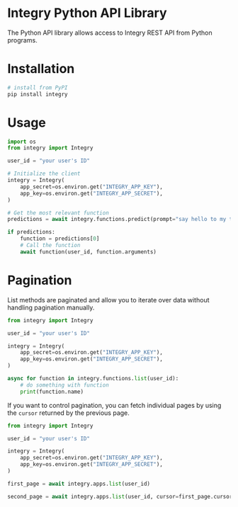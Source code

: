 # Integry Python API Library

The Python API library allows access to Integry REST API from Python programs.

# Installation

```bash
# install from PyPI
pip install integry
```

# Usage

```python
import os
from integry import Integry

user_id = "your user's ID"

# Initialize the client
integry = Integry(
    app_secret=os.environ.get("INTEGRY_APP_KEY"),
    app_key=os.environ.get("INTEGRY_APP_SECRET"),
)

# Get the most relevant function
predictions = await integry.functions.predict(prompt="say hello to my team on Slack", user_id=user_id, predict_arguments=True)

if predictions:
    function = predictions[0]
    # Call the function
    await function(user_id, function.arguments)
```

# Pagination
List methods are paginated and allow you to iterate over data without handling pagination manually.
```python
from integry import Integry

user_id = "your user's ID"

integry = Integry(
    app_secret=os.environ.get("INTEGRY_APP_KEY"),
    app_key=os.environ.get("INTEGRY_APP_SECRET"),
)

async for function in integry.functions.list(user_id):
    # do something with function
    print(function.name)
```

If you want to control pagination, you can fetch individual pages by using the `cursor` returned by the previous page.
```python
from integry import Integry

user_id = "your user's ID"

integry = Integry(
    app_secret=os.environ.get("INTEGRY_APP_KEY"),
    app_key=os.environ.get("INTEGRY_APP_SECRET"),
)

first_page = await integry.apps.list(user_id)

second_page = await integry.apps.list(user_id, cursor=first_page.cursor)
```
